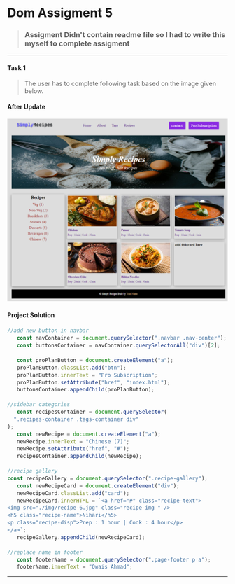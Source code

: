 # Dom Assigment 5

> ### Assigment Didn't contain readme file so I had to write this myself to complete assigment

---

#### Task 1

> The user has to complete following task based on the image given below.

#### After Update

![Task 1](./Output/DOM%20P2%20SS.png)

#### Project Solution

```JavaScript
//add new button in navbar
   const navContainer = document.querySelector(".navbar .nav-center");
   const buttonsContainer = navContainer.querySelectorAll("div")[2];

   const proPlanButton = document.createElement("a");
   proPlanButton.classList.add("btn");
   proPlanButton.innerText = "Pro Subscription";
   proPlanButton.setAttribute("href", "index.html");
   buttonsContainer.appendChild(proPlanButton);

//sidebar categories
   const recipesContainer = document.querySelector(
  ".recipes-container .tags-container div"
);
   const newRecipe = document.createElement("a");
   newRecipe.innerText = "Chinese (7)";
   newRecipe.setAttribute("href", "#");
   recipesContainer.appendChild(newRecipe);

//recipe gallery
const recipeGallery = document.querySelector(".recipe-gallery");
   const newRecipeCard = document.createElement("div");
   newRecipeCard.classList.add("card");
   newRecipeCard.innerHTML = `<a href="#" class="recipe-text">
<img src="./img/recipe-6.jpg" class="recipe-img " />
<h5 class="recipe-name">Nihari</h5>
<p class="recipe-disp">Prep : 1 hour | Cook : 4 hour</p>
</a>`;
   recipeGallery.appendChild(newRecipeCard);

//replace name in footer
   const footerName = document.querySelector(".page-footer p a");
   footerName.innerText = "Owais Ahmad";
```

---
